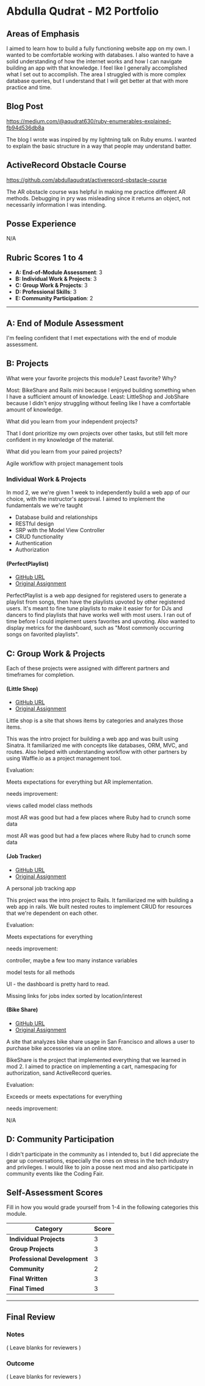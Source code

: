 # Abdulla Qudrat - M2 Portfolio

## Areas of Emphasis
I aimed to learn how to build a fully functioning website app on my own. I wanted to be comfortable working with databases. I also wanted to have a solid understanding of how the internet works and how I can navigate building an app with that knowledge. I feel like I generally accomplished what I set out to accomplish. The area I struggled with is more complex database queries, but I understand that I will get better at that with more practice and time.

## Blog Post
https://medium.com/@aqudrat630/ruby-enumerables-explained-fb94d536db8a

The blog I wrote was inspired by my lightning talk on Ruby enums. I wanted to explain the basic structure in a way that people may understand batter.

## ActiveRecord Obstacle Course
https://github.com/abdullaqudrat/activerecord-obstacle-course

The AR obstacle course was helpful in making me practice different AR methods. Debugging in pry was misleading since it returns an object, not necessarily information I was intending.  

## Posse Experience
N/A

## Rubric Scores 1 to 4
* **A: End-of-Module Assessment**: 3
* **B: Individual Work & Projects**: 3
* **C: Group Work & Projects**: 3
* **D: Professional Skills**: 3
* **E: Community Participation**: 2
 -----------------------

## A: End of Module Assessment
I'm feeling confident that I met expectations with the end of module assessment.

## B: Projects
What were your favorite projects this module? Least favorite? Why?

Most: BikeShare and Rails mini because I enjoyed building something when I have a sufficient amount of knowledge.
Least: LittleShop and JobShare because I didn't enjoy struggling without feeling like I have a comfortable amount of knowledge.

What did you learn from your independent projects?

That I dont prioritize my own projects over other tasks, but still felt more confident in my knowledge of the material.

What did you learn from your paired projects?

Agile workflow with project management tools

### Individual Work & Projects
In mod 2, we we're given 1 week to independently build a web app of our choice, with the instructor's approval. I aimed to implement the fundamentals we we're taught

* Database build and relationships
* RESTful design
* SRP with the Model View Controller
* CRUD functionality
* Authentication
* Authorization

#### (PerfectPlaylist)

* [GitHub URL](https://github.com/abdullaqudrat/perfect_playlist)
* [Original Assignment](http://backend.turing.io/module2/projects/mini-project)

PerfectPlaylist is a web app designed for registered users to generate a playlist
from songs, then have the playlists upvoted by other registered users. It's meant
to fine tune playlists to make it easier for for DJs and dancers to find playlists
that have works well with most users. I ran out of time before I could implement
users favorites and upvoting. Also wanted to display metrics for the dashboard,
such as "Most commonly occurring songs on favorited playlists".

## C: Group Work & Projects
Each of these projects were assigned with different partners and timeframes for
completion.  

#### (Little Shop)
* [GitHub URL](https://github.com/abdullaqudrat/little-shop-redux)
* [Original Assignment](https://github.com/turingschool-projects/little-shop-redux)

Little shop is a site that shows items by categories and analyzes those items.

This was the intro project for building a web app and was built using Sinatra.
It familiarized me with concepts like databases, ORM, MVC, and routes. Also helped with
understanding workflow with other partners by using Waffle.io as a project
management tool.

Evaluation:

Meets expectations for everything but AR implementation.

needs improvement:

  views called model class methods

  most AR was good but had a few places where Ruby had to crunch some data

  most AR was good but had a few places where Ruby had to crunch some data

#### (Job Tracker)
* [GitHub URL](https://github.com/andrewetobin/job-tracker)
* [Original Assignment](https://github.com/turingschool-projects/job-tracker)

A personal job tracking app

This project was the intro project to Rails. It familiarized me with building a
web app in rails. We built nested routes to implement CRUD for resources that we're
dependent on each other.

Evaluation:

Meets expectations for everything

needs improvement:

  controller, maybe a few too many instance variables

  model tests for all methods

  UI - the dashboard is pretty hard to read.

  Missing links for jobs index sorted by location/interest

#### (Bike Share)
* [GitHub URL](https://github.com/mikecm1141/bike-share)
* [Original Assignment](http://backend.turing.io/module2/projects/bike-share-redux)

A site that analyzes bike share usage in San Francisco and allows a user to purchase
bike accessories via an online store.

BikeShare is the project that implemented everything that we learned in mod 2.
I aimed to practice on implementing a cart, namespacing for authorization, sand
ActiveRecord queries.

Evaluation:

Exceeds or meets expectations for everything

needs improvement:

N/A

## D: Community Participation
I didn't participate in the community as I intended to, but I did appreciate the
gear up conversations, especially the ones on stress in the tech industry and
privileges. I would like to join a posse next mod and also participate in community
events like the Coding Fair.

## Self-Assessment Scores
Fill in how you would grade yourself from 1-4 in the following categories this module.

| Category                     | Score |
| -----------------------------| ----- |
| **Individual Projects**      |   3   |
| **Group Projects**           |   3   |
| **Professional Development** |   3   |
| **Community**                |   2   |
| **Final Written**            |   3   |
| **Final Timed**              |   3   |

 ------------------
 ## Final Review
 ### Notes
 ( Leave blanks for reviewers )
 ### Outcome
 ( Leave blanks for reviewers )
